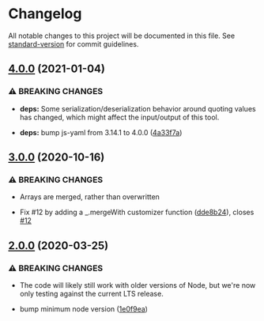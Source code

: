 # Changelog

All notable changes to this project will be documented in this file. See [standard-version](https://github.com/conventional-changelog/standard-version) for commit guidelines.

## [4.0.0](https://github.com/alexlafroscia/yaml-merge/compare/v3.0.0...v4.0.0) (2021-01-04)


### ⚠ BREAKING CHANGES

* **deps:** Some serialization/deserialization behavior around quoting values has changed, which might affect the input/output of this tool.

* **deps:** bump js-yaml from 3.14.1 to 4.0.0 ([4a33f7a](https://github.com/alexlafroscia/yaml-merge/commit/4a33f7aeeb4f947978c33e175a1bfd9dd6e2f3aa))

## [3.0.0](https://github.com/alexlafroscia/yaml-merge/compare/v2.0.0...v3.0.0) (2020-10-16)


### ⚠ BREAKING CHANGES

* Arrays are merged, rather than overwritten

* Fix #12 by adding a _.mergeWith customizer function ([dde8b24](https://github.com/alexlafroscia/yaml-merge/commit/dde8b24ddeaf2ef5629185ede7fcd0d2530c56c6)), closes [#12](https://github.com/alexlafroscia/yaml-merge/issues/12)

## [2.0.0](https://github.com/alexlafroscia/yaml-merge/compare/v1.0.4...v2.0.0) (2020-03-25)


### ⚠ BREAKING CHANGES

* The code will likely still work with older versions of
Node, but we're now only testing against the current LTS release.

* bump minimum node version ([1e0f9ea](https://github.com/alexlafroscia/yaml-merge/commit/1e0f9eaacb814ebf8ca5edf861e1bca506fc74e9))
